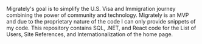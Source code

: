 Migrately's goal is to simplify the U.S. Visa and Immigration journey combining the power of community and technology. Migrately is an MVP and due to the proprietary nature of the code I can only provide snippets of my code. This repository contains SQL, .NET, and React code for the List of Users, Site References, and Internationalization of the home page.
